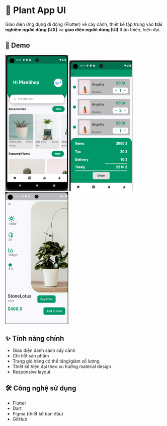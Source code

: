# 🌱 Plant App UI

Giao diện ứng dụng di động (Flutter) về cây cảnh, thiết kế tập trung vào **trải nghiệm người dùng (UX)** và **giao diện người dùng (UI)** thân thiện, hiện đại.

## 📱 Demo

<img src="assets/images/Screenshot 2025-05-26 001502.png" width="200">
<img src="assets/images/Screenshot 2025-05-26 001515.png" width="200">
<img src="assets/images/Screenshot 2025-05-26 001618.png" width="200">

## ✨ Tính năng chính

- Giao diện danh sách cây cảnh
- Chi tiết sản phẩm
- Trang giỏ hàng có thể tăng/giảm số lượng
- Thiết kế hiện đại theo xu hướng material design
- Responsive layout

## 🛠️ Công nghệ sử dụng

- Flutter
- Dart
- Figma (thiết kế ban đầu)
- GitHub
